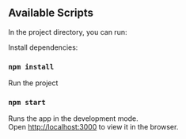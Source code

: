 ## Available Scripts

In the project directory, you can run:

Install dependencies:
### `npm install`

Run the project
### `npm start`

Runs the app in the development mode.\
Open [http://localhost:3000](http://localhost:3000) to view it in the browser.